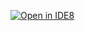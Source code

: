 [![Open in IDE8](https://img.shields.io/badge/Open%20in-IDE8-blue.svg)](https://staging.ide8.io/open?repo=https://github.com/jahaugum/ide8-nrf52-blinky)

